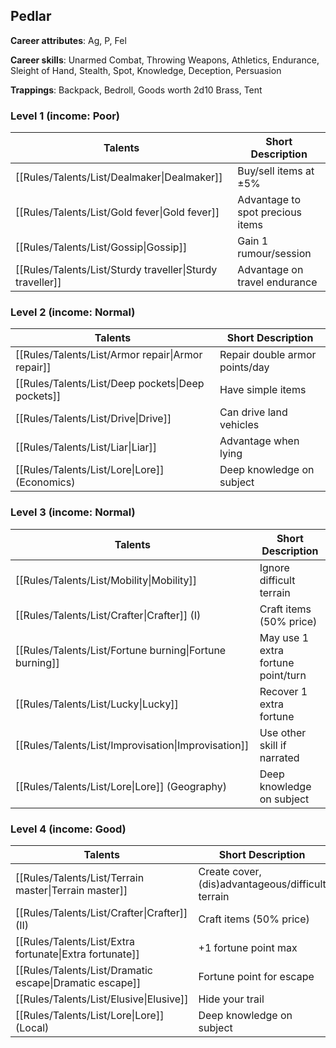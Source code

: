 
## Pedlar

**Career attributes**: Ag, P, Fel

**Career skills**: Unarmed Combat, Throwing Weapons, Athletics, Endurance, Sleight of Hand, Stealth, Spot, Knowledge, Deception, Persuasion

**Trappings**: Backpack, Bedroll, Goods worth 2d10 Brass, Tent

### Level 1 (income: Poor)

| Talents | Short Description |
| --- | --- |
| [[Rules/Talents/List/Dealmaker\|Dealmaker]] | Buy/sell items at ±5% |
| [[Rules/Talents/List/Gold fever\|Gold fever]] | Advantage to spot precious items |
| [[Rules/Talents/List/Gossip\|Gossip]] | Gain 1 rumour/session |
| [[Rules/Talents/List/Sturdy traveller\|Sturdy traveller]] | Advantage on travel endurance |


### Level 2 (income: Normal)

| Talents | Short Description |
| --- | --- |
| [[Rules/Talents/List/Armor repair\|Armor repair]] | Repair double armor points/day |
| [[Rules/Talents/List/Deep pockets\|Deep pockets]] | Have simple items |
| [[Rules/Talents/List/Drive\|Drive]] | Can drive land vehicles |
| [[Rules/Talents/List/Liar\|Liar]] | Advantage when lying |
| [[Rules/Talents/List/Lore\|Lore]] (Economics) | Deep knowledge on subject |


### Level 3 (income: Normal)

| Talents | Short Description |
| --- | --- |
| [[Rules/Talents/List/Mobility\|Mobility]] | Ignore difficult terrain |
| [[Rules/Talents/List/Crafter\|Crafter]] (I) | Craft items (50% price) |
| [[Rules/Talents/List/Fortune burning\|Fortune burning]] | May use 1 extra fortune point/turn |
| [[Rules/Talents/List/Lucky\|Lucky]] | Recover 1 extra fortune |
| [[Rules/Talents/List/Improvisation\|Improvisation]] | Use other skill if narrated |
| [[Rules/Talents/List/Lore\|Lore]] (Geography) | Deep knowledge on subject |


### Level 4 (income: Good)

| Talents | Short Description |
| --- | --- |
| [[Rules/Talents/List/Terrain master\|Terrain master]] | Create cover, (dis)advantageous/difficult terrain |
| [[Rules/Talents/List/Crafter\|Crafter]] (II) | Craft items (50% price) |
| [[Rules/Talents/List/Extra fortunate\|Extra fortunate]] | +1 fortune point max |
| [[Rules/Talents/List/Dramatic escape\|Dramatic escape]] | Fortune point for escape |
| [[Rules/Talents/List/Elusive\|Elusive]] | Hide your trail |
| [[Rules/Talents/List/Lore\|Lore]] (Local) | Deep knowledge on subject |


